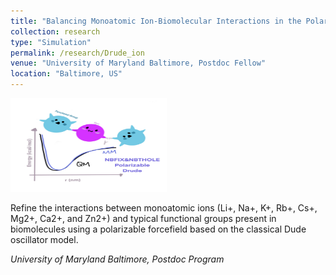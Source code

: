 ```yaml
---
title: "Balancing Monoatomic Ion-Biomolecular Interactions in the Polarizable Drude ForceField"
collection: research
type: "Simulation"
permalink: /research/Drude_ion
venue: "University of Maryland Baltimore, Postdoc Fellow"
location: "Baltimore, US"
---
```


<img src='/images/research_pictures/PES.jpg' width='250' height='150'>

Refine the interactions between monoatomic ions (Li+, Na+, K+, Rb+, Cs+, Mg2+, Ca2+, and Zn2+) and typical functional groups present in biomolecules using a polarizable forcefield based on the classical Dude oscillator model.

*University of Maryland Baltimore, Postdoc Program*


